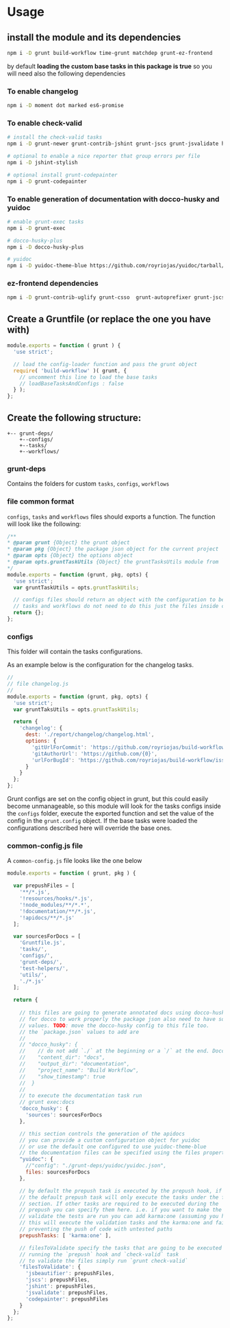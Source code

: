 # Usage

## install the module and its dependencies

```sh
npm i -D grunt build-workflow time-grunt matchdep grunt-ez-frontend
```

by default **loading the custom base tasks in this package is true** so you will need also the following dependencies
 
### To enable changelog
```sh
npm i -D moment dot marked es6-promise
```

### To enable check-valid

```sh
# install the check-valid tasks
npm i -D grunt-newer grunt-contrib-jshint grunt-jscs grunt-jsvalidate https://github.com/royriojas/grunt-jsbeautifier/tarball/e69f6ef

# optional to enable a nice reporter that group errors per file
npm i -D jshint-stylish

# optional install grunt-codepainter
npm i -D grunt-codepainter
```

### To enable generation of documentation with docco-husky and yuidoc

```sh
# enable grunt-exec tasks
npm i -D grunt-exec

# docco-husky-plus
npm i -D docco-husky-plus

# yuidoc
npm i -D yuidoc-theme-blue https://github.com/royriojas/yuidoc/tarball/ed6e335
```

### ez-frontend dependencies

```sh
npm i -D grunt-contrib-uglify grunt-csso  grunt-autoprefixer grunt-jscs
```
 
## Create a Gruntfile (or replace the one you have with)

```javascript
module.exports = function ( grunt ) {
  'use strict';

  // load the config-loader function and pass the grunt object
  require( 'build-workflow' )( grunt, {
    // uncomment this line to load the base tasks
    // loadBaseTasksAndConfigs : false
  } );
};
```

## Create the following structure:

```
+-- grunt-deps/
    +--configs/
    +--tasks/
    +--workflows/
```

### grunt-deps 

Contains the folders for custom `tasks`, `configs`, `workflows`

### file common format

`configs`, `tasks` and `workflows` files should exports a function. The function will look like the following: 

```javascript
/**
* @param grunt {Object} the grunt object
* @param pkg {Object} the package json object for the current project
* @param opts {Object} the options object
* @param opts.gruntTaskUtils {Object} the gruntTasksUtils module from `grunt-ez-frontend`
*/
module.exports = function (grunt, pkg, opts) {
  'use strict';
  var gruntTaskUtils = opts.gruntTaskUtils;

  // configs files should return an object with the configuration to be set
  // tasks and workflows do not need to do this just the files inside configs/
  return {};
};
```

### configs

This folder will contain the tasks configurations. 

As an example below is the configuration for the changelog tasks.

```javascript
//
// file changelog.js
//
module.exports = function (grunt, pkg, opts) {
  'use strict';
  var gruntTaksUtils = opts.gruntTaskUtils;

  return {
    'changelog': {
      dest: './report/changelog/changelog.html',
      options: {
        'gitUrlForCommit': 'https://github.com/royriojas/build-workflow/commit/{0}',
        'gitAuthorUrl': 'https://github.com/{0}',
        'urlForBugId': 'https://github.com/royriojas/build-workflow/issues/{0}'
      }
    }
  };
};
```

Grunt configs are set on the config object in grunt, but this could easily become unmanageable, so this module
will look for the tasks configs inside the `configs` folder, execute the exported function and set the value of 
the config in the `grunt.config` object. If the base tasks were loaded the configurations described here will 
override the base ones.

### common-config.js file

A `common-config.js` file looks like the one below

```javascript
module.exports = function ( grunt, pkg ) {

  var prepushFiles = [
    '**/*.js',
    '!resources/hooks/*.js',
    '!node_modules/**/*.*',
    '!documentation/**/*.js',
    '!apidocs/**/*.js'
  ];

  var sourcesForDocs = [
    'Gruntfile.js',
    'tasks/',
    'configs/',
    'grunt-deps/',
    'test-helpers/',
    'utils/',
    './*.js'
  ];

  return {
    
    // this files are going to generate annotated docs using docco-husky-plus
    // for docco to work properly the package json also need to have some configuration
    // values. TODO: move the docco-husky config to this file too.
    // the `package.json` values to add are
    //
    // "docco_husky": {
    //    // do not add `./` at the beginning or a `/` at the end. Docco is kinda picky 
    //    "content_dir": "docs", 
    //    "output_dir": "documentation",
    //    "project_name": "Build Workflow",
    //    "show_timestamp": true
    //  }
    //
    // to execute the documentation task run
    // grunt exec:docs
    'docco_husky': {
      'sources': sourcesForDocs
    },

    // this section controls the generation of the apidocs
    // you can provide a custom configuration object for yuidoc
    // or use the default one configured to use yuidoc-theme-blue
    // the documentation files can be specified using the files property
    "yuidoc": {
      //"config": "./grunt-deps/yuidoc/yuidoc.json",
      files: sourcesForDocs
    },

    // by default the prepush task is executed by the prepush hook, if installed
    // the default prepush task will only execute the tasks under the filesToValidate
    // section. If other tasks are required to be executed during the 
    // prepush you can specify them here. i.e. if you want to make the prepush to also
    // validate the tests are run you can add karma:one (assuming you have configured that task)
    // this will execute the validation tasks and the karma:one and fail if the task fail
    // preventing the push of code with untested paths
    prepushTasks: [ 'karma:one' ],

    // filesToValidate specify the tasks that are going to be executed when 
    // running the `prepush` hook and `check-valid` task
    // to validate the files simply run `grunt check-valid`
    'filesToValidate': {
      'jsbeautifier': prepushFiles,
      'jscs': prepushFiles,
      'jshint': prepushFiles,
      'jsvalidate': prepushFiles,
      'codepainter': prepushFiles
    }
  };
};
```
